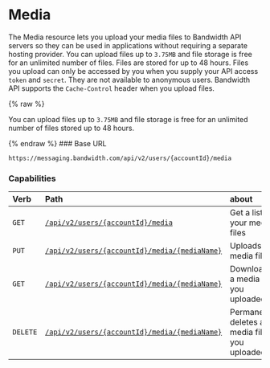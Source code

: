 
# Media
The Media resource lets you upload your media files to Bandwidth API servers so they can be used in applications without requiring a separate hosting provider. You can upload files up to `3.75MB` and file storage is free for an unlimited number of files. Files are stored for up to 48 hours. Files you upload can only be accessed by you when you supply your API access `token` and `secret`. They are not available to anonymous users. Bandwidth API supports the `Cache-Control` header when you upload files.

{% raw %}
<aside class="alert general small">
<p>
You can upload files up to <code>3.75MB</code> and file storage is free for an unlimited number of files stored up to 48 hours.
</p>
</aside>
{% endraw %}
### Base URL

`https://messaging.bandwidth.com/api/v2/users/{accountId}/media`

### Capabilities

| Verb                               | Path                                                              | about                                         |
|:-----------------------------------|:------------------------------------------------------------------|:----------------------------------------------|
| <code class="get">GET</code>       | [`/api/v2/users/{accountId}/media`](listMedia.md)                         | Get a list of your media files                |
| <code class="put">PUT</code>       | [`/api/v2/users/{accountId}/media/{mediaName}`](uploadMedia.md)    | Uploads a media file                          |
| <code class="get">GET</code>       | [`/api/v2/users/{accountId}/media/{mediaName}`](getMedia.md)    | Downloads a media file you uploaded           |
| <code class="delete">DELETE</code> | [`/api/v2/users/{accountId}/media/{mediaName}`](deleteMedia.md) | Permanently deletes a media file you uploaded |
